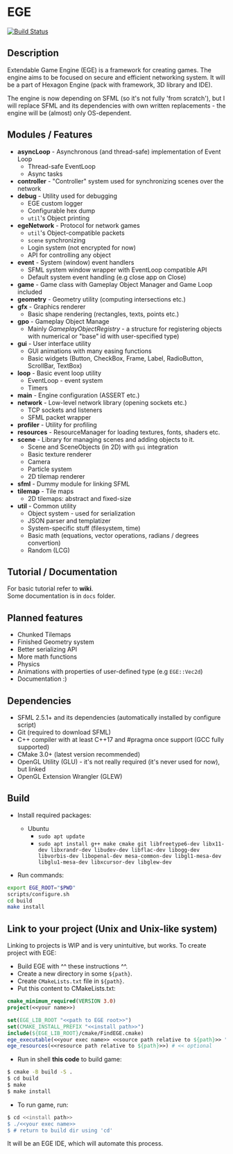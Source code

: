 # EGE
[![Build Status](https://travis-ci.com/hexagon-engine/ege.svg?branch=master)](https://travis-ci.com/hexagon-engine/ege)  

## Description
Extendable Game Engine (EGE) is a framework for creating games. The engine aims to be focused on secure and efficient networking system. It will be a part of Hexagon Engine (pack with framework, 3D library and IDE).

The engine is now depending on SFML (so it's not fully 'from scratch'), but I will replace SFML and its dependencies with own written replacements - the engine will be (almost) only OS-dependent.

## Modules / Features
* **asyncLoop** - Asynchronous (and thread-safe) implementation of Event Loop
   * Thread-safe EventLoop
   * Async tasks
* **controller** - "Controller" system used for synchronizing scenes over the network
* **debug** - Utility used for debugging
   * EGE custom logger
   * Configurable hex dump
   * `util`'s Object printing
* **egeNetwork** - Protocol for network games
   * `util`'s Object-compatible packets
   * `scene` synchronizing
   * Login system (not encrypted for now)
   * API for controlling any object
* **event** - System (window) event handlers
   * SFML system window wrapper with EventLoop compatible API
   * Default system event handling (e.g close app on Close)
* **game** - Game class with Gameplay Object Manager and Game Loop included
* **geometry** - Geometry utility (computing intersections etc.)
* **gfx** - Graphics renderer
   * Basic shape rendering (rectangles, texts, points etc.)
* **gpo** - Gameplay Object Manage
   * Mainly *GameplayObjectRegistry* - a structure for registering objects with numerical or "base" id with user-specified type)
* **gui** - User interface utility
   * GUI animations with many easing functions
   * Basic widgets (Button, CheckBox, Frame, Label, RadioButton, ScrollBar, TextBox)
* **loop** - Basic event loop utility
   * EventLoop - event system
   * Timers
* **main** - Engine configuration (ASSERT etc.)
* **network** - Low-level network library (opening sockets etc.)
   * TCP sockets and listeners
   * SFML packet wrapper
* **profiler** - Utility for profiling
* **resources** - ResourceManager for loading textures, fonts, shaders etc.
* **scene** - Library for managing scenes and adding objects to it.
   * Scene and SceneObjects (in 2D) with `gui` integration
   * Basic texture renderer
   * Camera
   * Particle system
   * 2D tilemap renderer
* **sfml** - Dummy module for linking SFML
* **tilemap** - Tile maps
   * 2D tilemaps: abstract and fixed-size
* **util** - Common utility
   * Object system - used for serialization
   * JSON parser and templatizer
   * System-specific stuff (filesystem, time)
   * Basic math (equations, vector operations, radians / degrees convertion)
   * Random (LCG)

## Tutorial / Documentation
For basic tutorial refer to **wiki**.  
Some documentation is in `docs` folder.

## Planned features
* Chunked Tilemaps
* Finished Geometry system
* Better serializing API
* More math functions
* Physics
* Animations with properties of user-defined type (e.g `EGE::Vec2d`)
* Documentation :)

## Dependencies
* SFML 2.5.1+ and its dependencies (automatically installed by configure script)
* Git (required to download SFML)
* C++ compiler with at least C++17 and #pragma once support (GCC fully supported)
* CMake 3.0+ (latest version recommended)
* OpenGL Utility (GLU) - it's not really required (it's never used for now), but linked
* OpenGL Extension Wrangler (GLEW)

## Build
* Install required packages:
  * Ubuntu
    - `sudo apt update`
    - `sudo apt install g++ make cmake git libfreetype6-dev libx11-dev libxrandr-dev libudev-dev libflac-dev libogg-dev libvorbis-dev libopenal-dev mesa-common-dev libgl1-mesa-dev libglu1-mesa-dev libxcursor-dev libglew-dev`

* Run commands:
```bash
export EGE_ROOT="$PWD"
scripts/configure.sh
cd build
make install
```

## Link to your project (Unix and Unix-like system)
Linking to projects is WIP and is very unintuitive, but works.
To create project with EGE:

* Build EGE with ^^ these instructions ^^.
* Create a new directory in some `${path}`.
* Create `CMakeLists.txt` file in `${path}`.
* Put this content to CMakeLists.txt:
```cmake
cmake_minimum_required(VERSION 3.0)
project(<<your name>>)

set(EGE_LIB_ROOT "<<path to EGE root>>")
set(CMAKE_INSTALL_PREFIX "<<install path>>")
include(${EGE_LIB_ROOT}/cmake/FindEGE.cmake)
ege_executable(<<your exec name>> <<source path relative to ${path}>> "gui;resources;..other modules..")
ege_resources(<<resource path relative to ${path}>>) # << optional

```
* Run in shell **this code** to build game:
```bash
$ cmake -B build -S .
$ cd build
$ make
$ make install
```
* To run game, run:
```bash
$ cd <<install path>>
$ ./<<your exec name>>
$ # return to build dir using 'cd'
```

It will be an EGE IDE, which will automate this process.

